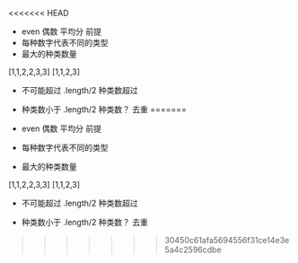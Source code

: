 <<<<<<< HEAD
- even 偶数 平均分 前提
- 每种数字代表不同的类型
- 最大的种类数量

[1,1,2,2,3,3]
[1,1,2,3]


- 不可能超过 .length/2
  种类数超过

- 种类数小于 .length/2
  种类数？ 去重
=======
- even 偶数 平均分 前提
- 每种数字代表不同的类型
- 最大的种类数量

[1,1,2,2,3,3]
[1,1,2,3]


- 不可能超过 .length/2
  种类数超过

- 种类数小于 .length/2
  种类数？ 去重
>>>>>>> 30450c61afa5694556f31ce14e3e5a4c2596cdbe
  
